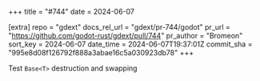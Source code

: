 +++
title = "#744"
date = 2024-06-07

[extra]
repo = "gdext"
docs_rel_url = "gdext/pr-744/godot"
pr_url = "https://github.com/godot-rust/gdext/pull/744"
pr_author = "Bromeon"
sort_key = 2024-06-07
date_time = 2024-06-07T19:37:01Z
commit_sha = "995e8d08f126792f888a3abae16c5a030923db78"
+++

Test `Base<T>` destruction and swapping

